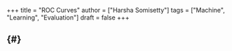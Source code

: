 +++
title = "ROC Curves"
author = ["Harsha Somisetty"]
tags = ["Machine", "Learning", "Evaluation"]
draft = false
+++

##  {#}